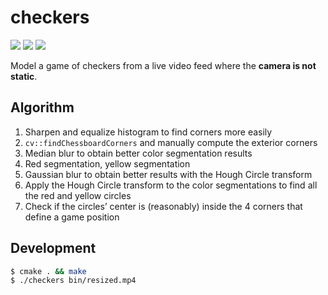 # checkers

[![](https://i.imgur.com/a0tAgwl.png?2)](http://www.youtube.com/watch?v=9Maesq2iISM) ![](https://i.imgur.com/oMSBPvL.png?2) ![](https://i.imgur.com/FrdskvG.png?3)

Model a game of checkers from a live video feed where the **camera is not static**.

## Algorithm

1. Sharpen and equalize histogram to find corners more easily
2. `cv::findChessboardCorners` and manually compute the exterior corners
3. Median blur to obtain better color segmentation results
4. Red segmentation, yellow segmentation
5. Gaussian blur to obtain better results with the Hough Circle transform
6. Apply the Hough Circle transform to the color segmentations to find all the red and yellow circles
7. Check if the circles’ center is (reasonably) inside the 4 corners that define a game position

## Development

```bash
$ cmake . && make
$ ./checkers bin/resized.mp4
```
